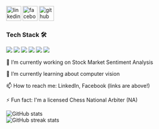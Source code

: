 [<img src='https://cdn.jsdelivr.net/npm/simple-icons@3.0.1/icons/linkedin.svg' alt='linkedin' height='40'>](https://www.linkedin.com/in/nicholas-dykema/)  [<img src='https://cdn.jsdelivr.net/npm/simple-icons@3.0.1/icons/facebook.svg' alt='facebook' height='40'>](https://www.facebook.com/Nico-Dykema) [<img src='https://cdn.jsdelivr.net/npm/simple-icons@3.0.1/icons/github.svg' alt='github' height='40'>](https://github.com/ndkma) 

### Tech Stack 🛠️
![](https://img.shields.io/badge/Python-informational?style=flat&logo=Logo1&logoColor=white&color=2bbc8a)
![](https://img.shields.io/badge/Pandas-informational?style=flat&logo=Logo1&logoColor=white&color=2bbc8a)
![](https://img.shields.io/badge/Plotly-informational?style=flat&logo=Logo1&logoColor=white&color=2bbc8a)
![](https://img.shields.io/badge/Streamlit-informational?style=flat&logo=Logo1&logoColor=white&color=2bbc8a)
![](https://img.shields.io/badge/SQL-informational?style=flat&logo=Logo1&logoColor=white&color=2bbc8a)
![](https://img.shields.io/badge/spaCy-informational?style=flat&logo=Logo1&logoColor=white&color=2bbc8a)

🔭 I’m currently working on Stock Market Sentiment Analysis 

🌱 I’m currently learning about computer vision 

📫 How to reach me: LinkedIn, Facebook (links are above!) 

⚡ Fun fact: I'm a licensed Chess National Arbiter (NA)  

![GitHub stats](https://github-readme-stats.vercel.app/api?username=ndkma&show_icons=true&count_private=true)  
![GitHub streak stats](https://streak-stats.demolab.com/?user=ndkma)  
